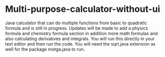 # Multi-purpose-calculator-without-ui
Java calculator that can do multiple functions from basic to quadratic formula and is still in progress. Updates will be made to add a physics formula and chemistry formula section in addition more math formulas and also calculating derivatives and integrals. You will run this directly in your text editor and then run the code. You will need the sqrt.java extension as well for the package motga.java to run.

